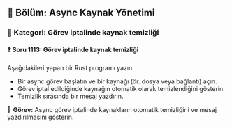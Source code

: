 ## 📘 Bölüm: Async Kaynak Yönetimi  
### 🔹 Kategori: Görev iptalinde kaynak temizliği  
#### ❓ Soru 1113: Görev iptalinde kaynak temizliği

Aşağıdakileri yapan bir Rust programı yazın:

- Bir async görev başlatın ve bir kaynağı (ör. dosya veya bağlantı) açın.
- Görev iptal edildiğinde kaynağın otomatik olarak temizlendiğini gösterin.
- Temizlik sırasında bir mesaj yazdırın.

🔧 **Görev:** Async görev iptalinde kaynakların otomatik temizliğini ve mesaj yazdırılmasını gösterin.
